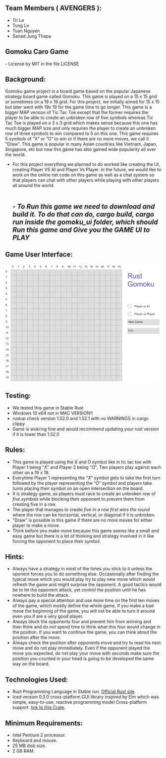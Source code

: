 ## Team Members ( AVENGERS ):
- Tri Le
- Tung Le
- Tuan Nguyen
- Sanad Jung Thapa
<h2> Gomoku Caro Game</h2>
- License by MIT in the file LICENSE

## Background:
Gomoku game project is a board game based on the popular Japanese strategy board game called Gomoku. This game is played on a 15 x 15 grid or sometimes on a 19 x 19 grid. For this project, we initially aimed for 15 x 15 but later went with 19x 19 for the game time to go longer. This game is a bigger MAP version of Tic Tac Toe except that the former requires the player to be able to create an unbroken row of five symbols whereas Tic Tac Toe is played on a 3 x 3 grid which makes sense because this one has much bigger MAP size and only requires the player to create an unbroken row of three symbols to win compared to 5 on this one. This game requires 5 symbols of “X” or ”O” to win or if there are no more moves, we  call  it  “Draw”. This game is popular in many Asian countries like Vietnam, Japan, Singapore, etc but now this game  has  also  gained  wide  popularity  all  over  the  world.  <br>
- For this project everything we planned to do worked like creating the UI, creating Player VS AI and Player Vs Player. In the future, we would like to work on the online net code on this game as well as a chat system so that players can chat with other players while playing with other players all around the world. <br> 
<br><h2>- *To Run this game we need to download and build it. To do that can do, cargo build, cargo run inside the gomoku_ui folder, which should Run this game and Give you the GAME UI to PLAY* </h2>


## Game User Interface:
![Image of this Gomoku Game](https://github.com/PDX-RUST-TTTS/Project-Caro/blob/main/screenshot.PNG)

## Testing:
- We tested this game in Stable Rust
- Windows 10 x64 not in MAC VERSION!!
- rustup check version 1.52.0 and 1.52.1 with no WARNINGS in cargo clippy
- Game is wokring fine and would recommend updating your rust version if it is lower than 1.52.0 

## Rules:
- This game is played using the X and O symbol like in tic tac toe with Player 1 being "*X*" and Player 2 being "*O*", Two players play against each other on a 19 x 19.
- Everytime Player 1 representing the “*X*” symbol gets to take the first turn followed by the player representing  the  “*O*” symbol and players take turns placing their symbol on an open intersection on the board. 
- It is strategy game, as players must race to create an unbroken row of *five symbols* while blocking their opponent to prevent them from creating five in a row. 
- The player that manages to create *five in a row first wins the round* where the row can be horizontal, vertical, or diagonal if it is unbroken.
- "Draw" is possible in this game if there are no more moves for either player to make a move.
- Think before you make move because this game seems like a small and easy game but there is a lot of thinking and strategy involved in it like forcing the opponent to place their symbol.

## Hints:
- Always have a strategy in most of the times you stick to it unless the oponent forces you to do something else. Occasionally after finding the typical move which you would play try to play new move which would refresh the game and might surprise the opponent. A good tactics would be to let the opponent attack, yet control the position until he has nowhere to build the attack.     
- Always pay a special attention and use more time on the first ten moves of the game, which mostly define the whole game. If you make a bad move the beginning of the game, you will not be able to turn it around even you if are a very good player.
- Always block the opponents four and prevent him from winning and then think and do not spend time to think what this four would change in the position. If you want to continue the game, you can think about the position after the move.
- Always check the position after opponents move and try to read his next move and do not play immediately. Even if the opponent played the move you expected, do not play your move with seconds make sure the position you counted in your head is going to be developed the same way on the board.
## Technologies Used: 
- Rust Programming Language in Stable run. [Official Rust site](https://www.rust-lang.org/).
- Iced version 0.3.0 cross-platform GUI library inspired by Elm which was simple, easy-to-use, reactive programming model Cross-platform support. [link to this Crate](https://crates.io/crates/iced).

## Minimum Requirements:
- Intel Pentium 2 processor.
- Keyboard and mouse.
- 25 MB disk size.
- 2 GB RAM.

